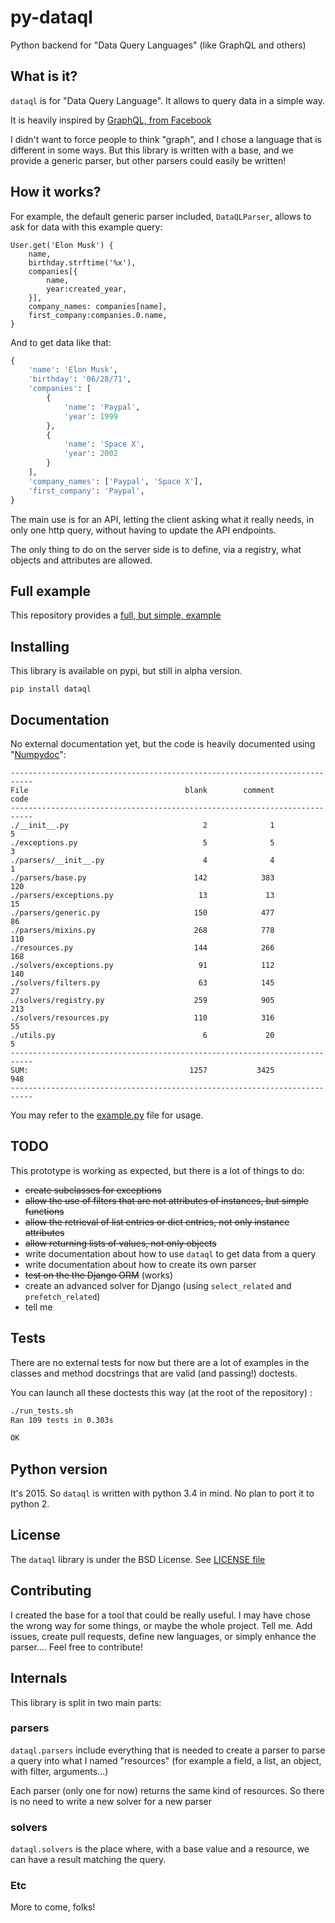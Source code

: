 # py-dataql

Python backend for "Data Query Languages" (like GraphQL and others)

## What is it?

`dataql` is for "Data Query Language". It allows to query data in a simple way.

It is heavily inspired by [GraphQL, from Facebook](https://facebook.github.io/react/blog/2015/05/01/graphql-introduction.html)

I didn't want to force people to think "graph", and I chose a language that is different in some
ways. But this library is written with a base, and we provide a generic parser, but other parsers
could easily be written!

## How it works?

For example, the default generic parser included, `DataQLParser`, allows to ask for data
with this example query:

```
User.get('Elon Musk') {
    name,
    birthday.strftime('%x'),
    companies[{
        name,
        year:created_year,
    }],
    company_names: companies[name],
    first_company:companies.0.name,
}
```

And to get data like that:

```python
{
    'name': 'Elon Musk',
    'birthday': '06/28/71',
    'companies': [
        {
            'name': 'Paypal',
            'year': 1999
        },
        {
            'name': 'Space X',
            'year': 2002
        }
    ],
    'company_names': ['Paypal', 'Space X'],
    'first_company': 'Paypal',
}
```

The main use is for an API, letting the client asking what it really needs, in only one http query,
without having to update the API endpoints.

The only thing to do on the server side is to define, via a registry, what objects and attributes
are allowed.

## Full example

This repository provides a [full, but simple, example](example.py)

## Installing

This library is available on pypi, but still in alpha version.

```
pip install dataql
```

## Documentation

No external documentation yet, but the code is heavily documented
using "[Numpydoc](https://github.com/numpy/numpy/blob/master/doc/HOWTO_DOCUMENT.rst.txt)":

```
---------------------------------------------------------------------------
File                                   blank        comment           code
---------------------------------------------------------------------------
./__init__.py                              2              1              5
./exceptions.py                            5              5              3
./parsers/__init__.py                      4              4              1
./parsers/base.py                        142            383            120
./parsers/exceptions.py                   13             13             15
./parsers/generic.py                     150            477             86
./parsers/mixins.py                      268            778            110
./resources.py                           144            266            168
./solvers/exceptions.py                   91            112            140
./solvers/filters.py                      63            145             27
./solvers/registry.py                    259            905            213
./solvers/resources.py                   110            316             55
./utils.py                                 6             20              5
---------------------------------------------------------------------------
SUM:                                    1257           3425            948
---------------------------------------------------------------------------
```

You may refer to the [example.py](example.py) file for usage.


## TODO

This prototype is working as expected, but there is a lot of things to do:

- ~~create subclasses for exceptions~~
- ~~allow the use of filters that are not attributes of instances, but simple functions~~
- ~~allow the retrieval of list entries or dict entries, not only instance attributes~~
- ~~allow returning lists of values, not only objects~~
- write documentation about how to use `dataql` to get data from a query
- write documentation about how to create its own parser
- ~~test on the the Django ORM~~ (works)
- create an advanced solver for Django (using `select_related` and `prefetch_related`)
- tell me

## Tests

There are no external tests for now but there are a lot of examples in the classes and method
docstrings that are valid (and passing!) doctests.

You can launch all these doctests this way (at the root of the repository) :

```sh
./run_tests.sh
Ran 109 tests in 0.303s

OK
```

## Python version

It's 2015. So `dataql` is written with python 3.4 in mind. No plan to port it to python 2. 

## License

The `dataql` library is under the BSD License. See [LICENSE file](LICENSE)

## Contributing

I created the base for a tool that could be really useful. I may have chose the wrong way for some
things, or maybe the whole project. Tell me. Add issues, create pull requests, define new
languages, or simply enhance the parser.... Feel free to contribute!
 
## Internals

This library is split in two main parts: 

### parsers

`dataql.parsers` include everything that is needed to create a parser to parse a query into what
I named "resources" (for example a field, a list, an object, with filter, arguments...)

Each parser (only one for now) returns the same kind of resources. So there is no need to write
a new solver for a new parser
 
### solvers
 
 `dataql.solvers` is the place where, with a base value and a resource, we can have a result
 matching the query.
 
### Etc
 
 More to come, folks!
 
